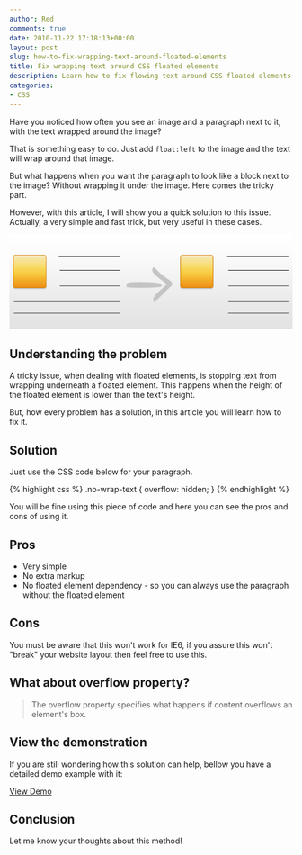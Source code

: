 ```yaml
---
author: Red
comments: true
date: 2010-11-22 17:18:13+00:00
layout: post
slug: how-to-fix-wrapping-text-around-floated-elements
title: Fix wrapping text around CSS floated elements
description: Learn how to fix flowing text around CSS floated elements.
categories:
- CSS
---
```


Have you noticed how often you see an image and a paragraph next to it, with the text wrapped around the image?

That is something easy to do. Just add `float:left` to the image and the text will wrap around that image.

But what happens when you want the paragraph to look like a block next to the image? Without wrapping it under the image. Here comes the tricky part.

However, with this article, I will show you a quick solution to this issue. Actually, a very simple and fast trick, but very useful in these cases.

![From a yellow box with flowing text underneath it to a box placed side-by-side to the text](/dist/uploads/2010/11/remove-wrapping-text.png)

<!-- more -->

## Understanding the problem

A tricky issue, when dealing with floated elements, is stopping text from wrapping underneath a floated element. This happens when the height of the floated element is lower than the text's height.

But, how every problem has a solution, in this article you will learn how to fix it.

## Solution

Just use the CSS code below for your paragraph.

{% highlight css %}
  .no-wrap-text {
    overflow: hidden;
  }
{% endhighlight %}

You will be fine using this piece of code and here you can see the pros and cons of using it.

## Pros

* Very simple
* No extra markup
* No floated element dependency - so you can always use the paragraph without the floated element

## Cons

You must be aware that this won't work for IE6, if you assure this won't "break" your website layout then feel free to use this.

## What about overflow property?

> The overflow property specifies what happens if content overflows an element's box.

## View the demonstration

If you are still wondering how this solution can help, bellow you have a detailed demo example with it:

[View Demo](/dist/uploads/2010/11/fix-wrapping-text.html)

## Conclusion

Let me know your thoughts about this method!